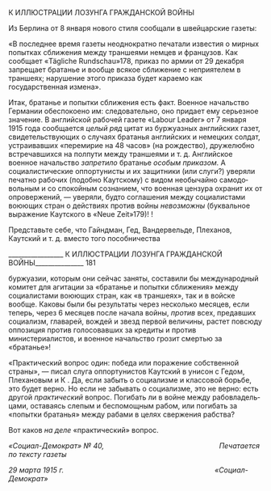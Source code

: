 К ИЛЛЮСТРАЦИИ ЛОЗУНГА ГРАЖДАНСКОЙ ВОЙНЫ

Из Берлина от 8 января нового стиля сообщали в швейцарские газеты:

«В последнее время газеты неоднократно печатали известия о мирных попытках сближения между траншеями немцев и французов. Как сообщает «Tägliche Rundschau»178, приказ по армии от 29 декабря запрещает братанье и вообще всякое сближение с неприятелем в траншеях; нарушение этого приказа будет караемо как государственная измена».

Итак, братанье и попытки сближения есть факт. Военное начальство Германии обес­покоено им: следовательно, оно придает ему серьезное значение. В английской рабочей газете «Labour Leader» от 7 января 1915 года сообщается _целый ряд_ цитат из буржуаз­ных английских газет, свидетельствующих о случаях братанья английских и немецких солдат, устраивавших «перемирие на 48 часов» (на рождество), дружелюбно встречав­шихся на полпути между траншеями и т. д. Английское военное начальство _запретило_ братанье _особым приказом._ А социалистические оппортунисты и их защитники (или слуги?) уверяли печатно рабочих (подобно Каутскому) с видом необычайно самодо­вольным и со спокойным сознанием, что военная цензура охранит их от опровержений, — уверяли, будто соглашения между социалистами воюющих стран о действиях про­тив войны _невозможны_ (буквальное выражение Каутского в «Neue Zeit»179)! !

Представьте себе, что Гайндман, Гед, Вандервельде, Плеханов, Каутский и т. д. вме­сто того пособничества

  

_________________ К ИЛЛЮСТРАЦИИ ЛОЗУНГА ГРАЖДАНСКОЙ ВОЙНЫ_______________ 181

буржуазии, которым они сейчас заняты, составили бы международный комитет для агитации за «братанье и попытки сближения» между социалистами воюющих стран, как «в траншеях», так и в войске вообще. Каковы были бы результаты через несколько месяцев, если теперь, через 6 месяцев после начала войны, _против_ всех, предавших со­циализм, главарей, вождей и звезд первой величины, растет повсюду оппозиция против голосовавших за кредиты и против министериалистов, и военное начальство грозит смертью за «братанье»!

«Практический вопрос один: победа или поражение собственной страны», — писал слуга оппортунистов Каутский в унисон с Гедом, Плехановым и К . Да, если забыть о социализме и классовой борьбе, это будет верно. Но если не забывать о социализме, это не верно: есть другой _практический_ вопрос. Погибать ли в войне между рабовладель­цами, оставаясь слепым и беспомощным рабом, или погибать за «попытки братанья» между рабами в целях свержения рабства?

Вот каков _на деле_ «практический» вопрос.

_«Социал-Демократ» № 40,                                                          Печатается по тексту газеты_

_29 марта 1915 г.                                                                            «Социал-Демократ»_